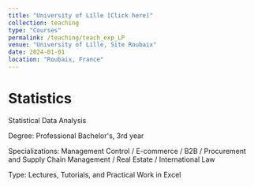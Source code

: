 ```yaml
---
title: "University of Lille [Click here]"
collection: teaching
type: "Courses"
permalink: /teaching/teach_exp_LP
venue: "University of Lille, Site Roubaix"
date: 2024-01-01
location: "Roubaix, France"
---
```


# Statistics


Statistical Data Analysis

Degree: Professional Bachelor's, 3rd year

Specializations: Management Control / E-commerce / B2B / Procurement and Supply Chain Management / Real Estate / International Law

Type: Lectures, Tutorials, and Practical Work in Excel

